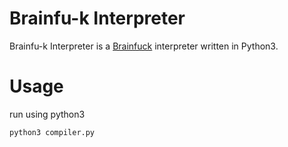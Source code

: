 # Brainfu-k Interpreter
Brainfu-k Interpreter is a [Brainfuck](http://en.wikipedia.org/wiki/Brainfuck) interpreter written in Python3.

# Usage
run using python3

```
python3 compiler.py
```
